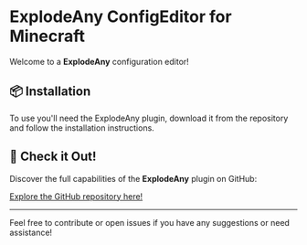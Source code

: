 # ExplodeAny ConfigEditor for Minecraft

Welcome to a **ExplodeAny** configuration editor! 

## 📦 Installation
To use you'll need the ExplodeAny plugin, download it from the repository and follow the installation instructions.

## 🔗 Check it Out!
Discover the full capabilities of the **ExplodeAny** plugin on GitHub:

[Explore the GitHub repository here!](https://github.com/GuilleX7/ExplodeAny/tree/main)

---

Feel free to contribute or open issues if you have any suggestions or need assistance!
